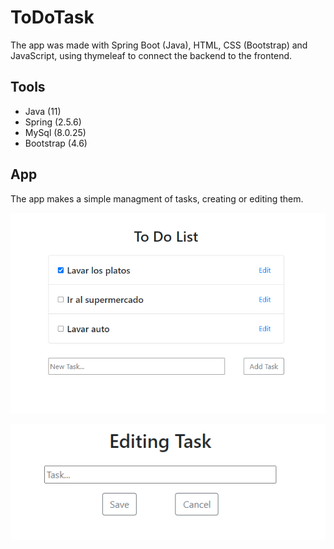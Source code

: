 # ToDoTask

The app was made with Spring Boot (Java), HTML, CSS (Bootstrap) and JavaScript, using thymeleaf to connect the backend to the frontend.

## Tools

- Java (11)
- Spring (2.5.6)
- MySql (8.0.25)
- Bootstrap (4.6)

## App

The app makes a simple managment of tasks, creating or editing them.

![alt text](https://github.com/OrtizGeronimo/ToDoTask/blob/master/files/Index.png?raw=true)

![alt text](https://github.com/OrtizGeronimo/ToDoTask/blob/master/files/Edit.png?raw=true)
